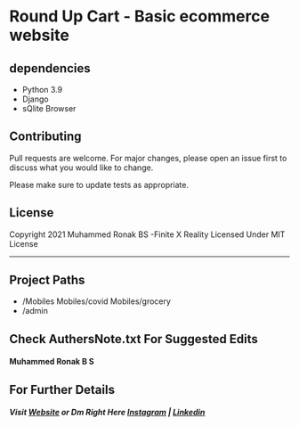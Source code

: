 # Round Up Cart - Basic ecommerce website

## dependencies
- Python 3.9
- Django
- sQlite Browser

## Contributing

Pull requests are welcome. 
For major changes, please open an issue first to
discuss what you would like to change.

Please make sure to update tests as appropriate.

## License

Copyright 2021 Muhammed Ronak BS -Finite X Reality  Licensed Under MIT License

-----------------------
## Project Paths
- /Mobiles
Mobiles/covid
	Mobiles/grocery
- /admin

## Check AuthersNote.txt For Suggested Edits
#### Muhammed Ronak B S


## For Further Details
##### Visit [Website](welcome.thefinitex.rf.gd) or Dm Right Here [Instagram](instagram.com/_roq.__) | [Linkedin](https://www.linkedin.com/in/muhammed-ronaq-connect/)

